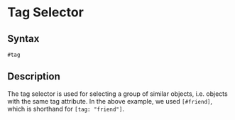 # Tag Selector

## Syntax

```
#tag
```

## Description

The tag selector is used for selecting a group of similar objects, i.e. objects with the same tag attribute. In the above example, we used `[#friend]`, which is shorthand for `[tag: "friend"]`.
